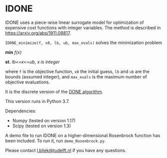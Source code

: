 # IDONE

IDONE uses a piece-wise linear surrogate model for optimization of expensive cost functions with integer variables. The method is described in https://arxiv.org/abs/1911.08817.

`IDONE_minimize(f, x0, lb, ub, max_evals)` solves the minimization problem

**min** *f(x)*

**st.** *lb<=x<=ub, x is integer*

where `f` is the objective function, `x0` the initial guess,
`lb` and `ub` are the bounds (assumed integer), 
and `max_evals` is the maximum number of objective evaluations.

It is the discrete version of the [DONE algorithm](https://bitbucket.org/csi-dcsc/donecpp/src/master/).

This version runs in Python 3.7.

Dependencies:

* Numpy (tested on version 1.17)
* Scipy (tested on version 1.3)

A demo file to run IDONE on a higher-dimensional Rosenbrock function has been included. To run it, run `demo_Rosenbrock.py`.

Please contact l.bliek@tudelft.nl if you have any questions.




